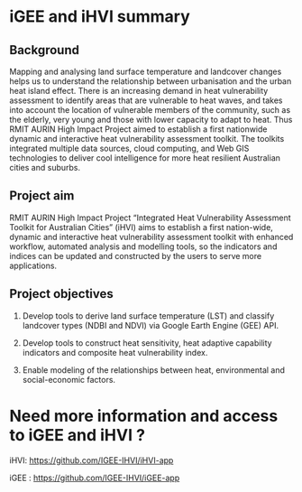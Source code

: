 # iGEE and iHVI summary

## Background
Mapping and analysing land surface temperature and landcover changes helps us to understand the relationship between urbanisation and the urban heat island effect. There is an increasing demand in heat vulnerability assessment to identify areas that are vulnerable to heat waves, and takes into account the location of vulnerable members of the community, such as the elderly, very young and those with lower capacity to adapt to heat. Thus RMIT AURIN High Impact Project aimed to establish a first nationwide dynamic and interactive heat vulnerability assessment toolkit. The toolkits integrated multiple data sources, cloud computing, and Web GIS technologies to deliver cool intelligence for more heat resilient Australian cities and suburbs. 

## Project aim
RMIT AURIN High Impact Project “Integrated Heat Vulnerability Assessment Toolkit for Australian Cities” (iHVI) aims to establish a first nation-wide, dynamic and interactive heat vulnerability assessment toolkit with enhanced workflow, automated analysis and modelling tools, so the indicators and indices can be updated and constructed by the users to serve more applications. 

## Project objectives   

1. Develop tools to derive land surface temperature (LST) and classify landcover types (NDBI and NDVI) via Google Earth Engine (GEE) API. 

2. Develop tools to construct heat sensitivity, heat adaptive capability indicators and composite heat vulnerability index.  

3. Enable modeling of the relationships between heat, environmental and social-economic factors. 


# Need more information and access to iGEE and iHVI ?

iHVI: https://github.com/IGEE-IHVI/iHVI-app

iGEE : https://github.com/IGEE-IHVI/iGEE-app 
